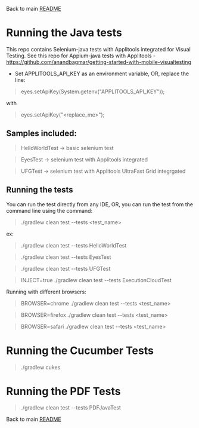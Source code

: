 Back to main [README](../README.md)

# Running the Java tests

This repo contains Selenium-java tests with Applitools integrated for Visual Testing.
See this repo for Appium-java tests with Applitools - https://github.com/anandbagmar/getting-started-with-mobile-visualtesting

* Set APPLITOOLS_API_KEY as an environment variable, OR, replace the line:
> eyes.setApiKey(System.getenv("APPLITOOLS_API_KEY"));

with 
> eyes.setApiKey("<replace_me>");

## Samples included:

> HelloWorldTest -> basic selenium test
 
> EyesTest -> selenium test with Applitools integrated
 
> UFGTest -> selenium test with Applitools UltraFast Grid integrgated

## Running the tests

You can run the test directly from any IDE, OR, you can run the test from the command line using the command:

> ./gradlew clean test --tests <test_name>

ex: 
> ./gradlew clean test --tests HelloWorldTest

> ./gradlew clean test --tests EyesTest

> ./gradlew clean test --tests UFGTest

> INJECT=true ./gradlew clean test --tests ExecutionCloudTest

Running with different browsers:
> BROWSER=chrome ./gradlew clean test --tests <test_name>

> BROWSER=firefox ./gradlew clean test --tests <test_name>

> BROWSER=safari ./gradlew clean test --tests <test_name>

# Running the Cucumber Tests

> ./gradlew cukes

# Running the PDF Tests

> ./gradlew clean test --tests PDFJavaTest



Back to main [README](../README.md)
